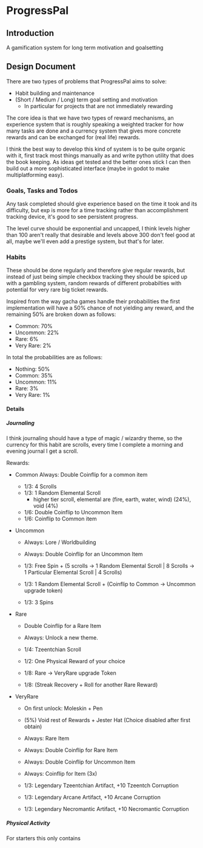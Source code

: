 # ProgressPal
## Introduction
A gamification system for long term motivation and goalsetting

## Design Document
There are two types of problems that ProgressPal aims to solve:
* Habit building and maintenance
* (Short / Medium / Long) term goal setting and motivation
    * In particular for projects that are not immediately rewarding

The core idea is that we have two types of reward mechanisms, an experience system that is roughly speaking a weighted tracker for how many tasks are done and a currency system that gives more concrete rewards and can be exchanged for (real life) rewards.

I think the best way to develop this kind of system is to be quite organic with it, first track most things manually as and write python utility that does the book keeping. As ideas get tested and the better ones stick I can then build out a more sophisticated interface (maybe in godot to make multiplatforming easy).

### Goals, Tasks and Todos
Any task completed should give experience based on the time it took and its difficulty, but exp is more for a time tracking rather than accomplishment tracking device, it's good to see persistent progress.

The level curve should be exponential and uncapped, I think levels higher than 100 aren't really that desirable and levels above 300 don't feel good at all, maybe we'll even add a prestige system, but that's for later.

### Habits
These should be done regularly and therefore give regular rewards, but instead of just being simple checkbox tracking they should be spiced up with a gambling system, random rewards of different probabilties with potential for very rare big ticket rewards.

Inspired from the way gacha games handle their probabilities the first implementation will have a 50% chance of not yielding any reward, and the remaining 50% are broken down as follows:
* Common: 70%
* Uncommon: 22%
* Rare: 6%
* Very Rare: 2%

In total the probabilities are as follows:
* Nothing: 50%
* Common: 35%
* Uncommon: 11%
* Rare: 3%
* Very Rare: 1%


#### Details
##### Journaling
I think journaling should have a type of magic / wizardry theme, so the currency for this habit are scrolls, every time I complete a morning and evening journal I get a scroll.

Rewards:
* Common
    Always: Double Coinflip for a common item

    * 1/3: 4 Scrolls
    * 1/3: 1 Random Elemental Scroll
        * higher tier scroll, elemental are (fire, earth, water, wind) (24%), void (4%)
    * 1/6: Double Coinflip to Uncommon Item
    * 1/6: Coinflip to Common item
* Uncommon
    * Always: Lore / Worldbuilding
    * Always: Double Coinflip for an Uncommon Item

    * 1/3: Free Spin + (5 scrolls -> 1 Random Elemental Scroll | 8 Scrolls -> 1 Particular Elemental Scroll | 4 Scrolls)
    * 1/3: 1 Random Elemental Scroll + (Coinflip to Common -> Uncommon upgrade token)
    * 1/3: 3 Spins
* Rare
    * Double Coinflip for a Rare Item
    * Always: Unlock a new theme.

    * 1/4: Tzeentchian Scroll
    * 1/2: One Physical Reward of your choice
    * 1/8: Rare -> VeryRare upgrade Token
    * 1/8: (Streak Recovery + Roll for another Rare Reward)
* VeryRare
    * On first unlock: Moleskin + Pen
    * (5%) Void rest of Rewards + Jester Hat (Choice disabled after first obtain)
    * Always: Rare Item
    * Always: Double Coinflip for Rare Item
    * Always: Double Coinflip for Uncommon Item
    * Always: Coinflip for Item (3x)

    * 1/3: Legendary Tzeentchian Artifact, +10 Tzeentch Corruption
    * 1/3: Legendary Arcane Artifact, +10 Arcane Corruption
    * 1/3: Legendary Necromantic Artifact, +10 Necromantic Corruption

##### Physical Activity
For starters this only contains 